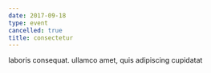 ```yaml
---
date: 2017-09-18
type: event
cancelled: true
title: consectetur
---
```

laboris consequat. ullamco amet, quis adipiscing cupidatat